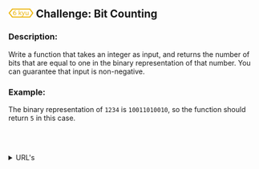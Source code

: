 <h2>
  <picture>
  <img alt="[6 kyu]" src="https://github.com/rudy-rojas/codewars-challenges/blob/main/images/kyu/6.svg" width="50"/>
  </picture> Challenge: Bit Counting
</h2>

### Description:

Write a function that takes an integer as input, and returns the number of bits that are equal to one in the binary representation of that number. You can guarantee that input is non-negative.

### Example:

The binary representation of `1234` is `10011010010`, so the function should return `5` in this case.

<br /><br />

<!-- TABLE OF CONTENTS -->
<details>
  <summary>URL's</summary>
  <ol>
    <li>
      <a href="https://www.codewars.com/kata/526571aae218b8ee490006f4/train/javascript">Problem statement</a>
      </li>
    <li>
      <a href="https://www.codewars.com/kata/526571aae218b8ee490006f4/solutions">Other Solutions</a>
    </li>
  </ol>
</details>
